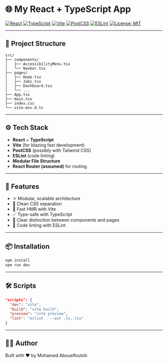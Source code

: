 
# 🌐 My React + TypeScript App

[![React](https://img.shields.io/badge/React-18.x-blue?logo=react)](https://reactjs.org/)
[![TypeScript](https://img.shields.io/badge/TypeScript-5.x-blue?logo=typescript)](https://www.typescriptlang.org/)
[![Vite](https://img.shields.io/badge/Vite-%20fast-lightgreen?logo=vite)](https://vitejs.dev/)
[![PostCSS](https://img.shields.io/badge/PostCSS-%20enabled-pink?logo=postcss)](https://postcss.org/)
[![ESLint](https://img.shields.io/badge/ESLint-configured-purple?logo=eslint)](https://eslint.org/)
[![License: MIT](https://img.shields.io/badge/License-MIT-yellow.svg)](https://opensource.org/licenses/MIT)

---

## 📁 Project Structure

```
src/
├── components/
│   ├── AccessibilityMenu.tsx
│   └── Navbar.tsx
├── pages/
│   ├── Home.tsx
│   ├── Jobs.tsx
│   ├── Dashboard.tsx
│   └── ...
├── App.tsx
├── main.tsx
├── index.css
└── vite-env.d.ts
```

---

## ⚙️ Tech Stack

- **React** + **TypeScript**
- **Vite** (for blazing fast development)
- **PostCSS** (possibly with Tailwind CSS)
- **ESLint** (code linting)
- **Modular File Structure**
- **React Router (assumed)** for routing

---

## 🚀 Features

- ⚛️ Modular, scalable architecture
- 💅 Clean CSS separation
- 🔄 Fast HMR with Vite
- ✅ Type-safe with TypeScript
- 📂 Clear distinction between components and pages
- 🧹 Code linting with ESLint

---

## 📦 Installation

```bash
npm install
npm run dev
```

---

## 🛠️ Scripts

```json
"scripts": {
  "dev": "vite",
  "build": "vite build",
  "preview": "vite preview",
  "lint": "eslint . --ext .ts,.tsx"
}
```

---

## 👨‍💻 Author

Built with ❤️ by Mohamed Abouelfoutoh
